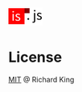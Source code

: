 # ![logo](logo/js-util-is-logo.png)

# License

[MIT](https://opensource.org/licenses/MIT) @ Richard King
